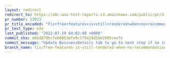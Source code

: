 ```yaml
---
layout: redirect
redirect_to: https://a8c-woo-test-reports.s3.amazonaws.com/public/pr/33923/e2e/index.html
pr_number: 33923
pr_title_encoded: "Fix+free+features+is+still+rendered+when+no+recommendation"
pr_test_type: e2e
last_published: "2022-07-19 04:02:48 +0000"
commit_sha: e6bd879bcfe66053efe9c1f9a19d1be2905ceefe
commit_message: "Update BusinessDetails tab to go to next step if no installable exten…"
branch_name: fix/free-features-is-still-rendered-when-no-recommendation
---
```

